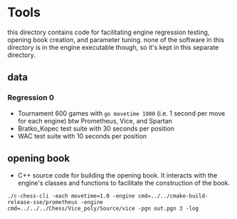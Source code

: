 Tools
=====
this directory contains code for facilitating engine regression testing, opening book creation, and parameter tuning. 
none of the software in this directory is in the engine executable though, so it's kept in this separate directory.

data
----
### Regression 0
- Tournament 600 games with ```go movetime 1000``` (i.e. 1 second per move for each engine) btw Prometheus, Vice, and 
Spartan
- Bratko_Kopec test suite with 30 seconds per position
- WAC test suite with 10 seconds per position

opening book
------------
- C++ source code for building the opening book. It interacts with the engine's classes and functions to facilitate the
construction of the book.

```shell
./c-chess-cli -each movetime=1.0 -engine cmd=../../cmake-build-release-sse/prometheus -engine cmd=../../../Chess/Vice_poly/Source/vice -pgn out.pgn 3 -log
```